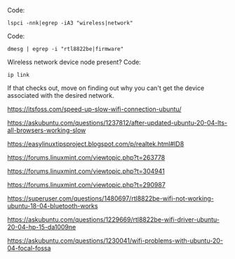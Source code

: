  

Code:

```
lspci -nnk|egrep -iA3 "wireless|network"
```
Code:
```
dmesg | egrep -i "rtl8822be|firmware"
```
Wireless network device node present?
Code:
```
ip link
```
If that checks out, move on finding out why you can't get the device associated with the desired network.


https://itsfoss.com/speed-up-slow-wifi-connection-ubuntu/


https://askubuntu.com/questions/1237812/after-updated-ubuntu-20-04-lts-all-browsers-working-slow



https://easylinuxtipsproject.blogspot.com/p/realtek.html#ID8


https://forums.linuxmint.com/viewtopic.php?t=263778

https://forums.linuxmint.com/viewtopic.php?t=304941

https://forums.linuxmint.com/viewtopic.php?t=290987




https://superuser.com/questions/1480697/rtl8822be-wifi-not-working-ubuntu-18-04-bluetooth-works

https://askubuntu.com/questions/1229669/rtl8822be-wifi-driver-ubuntu-20-04-hp-15-da1009ne

https://askubuntu.com/questions/1230041/wifi-problems-with-ubuntu-20-04-focal-fossa


